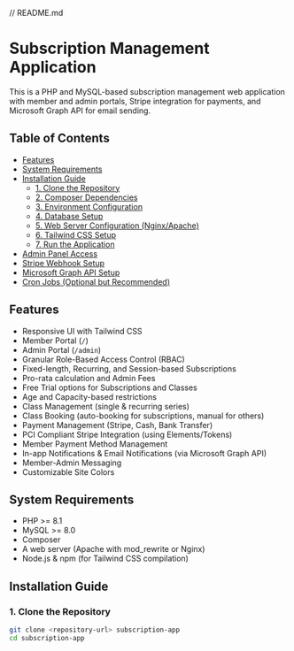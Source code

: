 // README.md
# Subscription Management Application

This is a PHP and MySQL-based subscription management web application with member and admin portals, Stripe integration for payments, and Microsoft Graph API for email sending.

## Table of Contents
- [Features](#features)
- [System Requirements](#system-requirements)
- [Installation Guide](#installation-guide)
  - [1. Clone the Repository](#1-clone-the-repository)
  - [2. Composer Dependencies](#2-composer-dependencies)
  - [3. Environment Configuration](#3-environment-configuration)
  - [4. Database Setup](#4-database-setup)
  - [5. Web Server Configuration (Nginx/Apache)](#5-web-server-configuration-nginxapache)
  - [6. Tailwind CSS Setup](#6-tailwind-css-setup)
  - [7. Run the Application](#7-run-the-application)
- [Admin Panel Access](#admin-panel-access)
- [Stripe Webhook Setup](#stripe-webhook-setup)
- [Microsoft Graph API Setup](#microsoft-graph-api-setup)
- [Cron Jobs (Optional but Recommended)](#cron-jobs-optional-but-recommended)

## Features
- Responsive UI with Tailwind CSS
- Member Portal (`/`)
- Admin Portal (`/admin`)
- Granular Role-Based Access Control (RBAC)
- Fixed-length, Recurring, and Session-based Subscriptions
- Pro-rata calculation and Admin Fees
- Free Trial options for Subscriptions and Classes
- Age and Capacity-based restrictions
- Class Management (single & recurring series)
- Class Booking (auto-booking for subscriptions, manual for others)
- Payment Management (Stripe, Cash, Bank Transfer)
- PCI Compliant Stripe Integration (using Elements/Tokens)
- Member Payment Method Management
- In-app Notifications & Email Notifications (via Microsoft Graph API)
- Member-Admin Messaging
- Customizable Site Colors

## System Requirements
- PHP >= 8.1
- MySQL >= 8.0
- Composer
- A web server (Apache with mod_rewrite or Nginx)
- Node.js & npm (for Tailwind CSS compilation)

## Installation Guide

### 1. Clone the Repository
```bash
git clone <repository-url> subscription-app
cd subscription-app